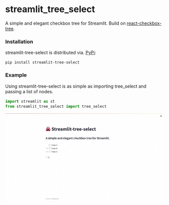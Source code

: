 # streamlit_tree_select
A simple and elegant checkbox tree for Streamlit. Build on [react-checkbox-tree](https://github.com/Socvest/streamlit-on-Hover-tabs).


### Installation

streamlit-tree-select is distributed via. [PyPi](https://pypi.org/project/streamlit-tree-select/):

```
pip install streamlit-tree-select
```



### Example
Using streamlit-tree-select is as simple as importing tree_select and passing a list of nodes.
``` python
import streamlit as st
from streamlit_tree_select import tree_select
```

<p align="center">
  <img src="./img/example.gif" alt="animated" />
</p>

